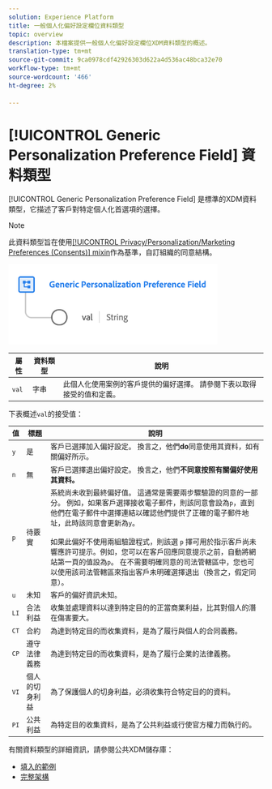 ```yaml
---
solution: Experience Platform
title: 一般個人化偏好設定欄位資料類型
topic: overview
description: 本檔案提供一般個人化偏好設定欄位XDM資料類型的概述。
translation-type: tm+mt
source-git-commit: 9ca0978cdf42926303d622a4d536ac48bca32e70
workflow-type: tm+mt
source-wordcount: '466'
ht-degree: 2%

---
```



# [!UICONTROL Generic Personalization Preference Field] 資料類型

[!UICONTROL Generic Personalization Preference Field] 是標準的XDM資料類型，它描述了客戶對特定個人化首選項的選擇。

>[!NOTE]
>
>此資料類型旨在使用[[!UICONTROL Privacy/Personalization/Marketing Preferences (Consents)] mixin](../mixins/profile/consents.md)作為基準，自訂組織的同意結構。

![](../images/data-types/personalization-field.png)

| 屬性 | 資料類型 | 說明 |
| --- | --- | --- |
| `val` | 字串 | 此個人化使用案例的客戶提供的偏好選擇。 請參閱下表以取得接受的值和定義。 |

下表概述`val`的接受值：

| 值 | 標題 | 說明 |
| --- | --- | --- |
| `y` | 是 | 客戶已選擇加入偏好設定。 換言之，他們&#x200B;**do**&#x200B;同意使用其資料，如有關偏好所示。 |
| `n` | 無 | 客戶已選擇退出偏好設定。 換言之，他們&#x200B;**不同意按照有關偏好使用其資料。** |
| `p` | 待覈實 | 系統尚未收到最終偏好值。 這通常是需要兩步驟驗證的同意的一部分。 例如，如果客戶選擇接收電子郵件，則該同意會設為`p`，直到他們在電子郵件中選擇連結以確認他們提供了正確的電子郵件地址，此時該同意會更新為`y`。<br><br>如果此偏好不使用兩組驗證程式，則該選 `p` 擇可用於指示客戶尚未響應許可提示。例如，您可以在客戶回應同意提示之前，自動將網站第一頁的值設為`p`。 在不需要明確同意的司法管轄區中，您也可以使用該司法管轄區來指出客戶未明確選擇退出（換言之，假定同意）。 |
| `u` | 未知 | 客戶的偏好資訊未知。 |
| `LI` | 合法利益 | 收集並處理資料以達到特定目的的正當商業利益，比其對個人的潛在傷害要大。 |
| `CT` | 合約 | 為達到特定目的而收集資料，是為了履行與個人的合同義務。 |
| `CP` | 遵守法律義務 | 為達到特定目的而收集資料，是為了履行企業的法律義務。 |
| `VI` | 個人的切身利益 | 為了保護個人的切身利益，必須收集符合特定目的的資料。 |
| `PI` | 公共利益 | 為特定目的收集資料，是為了公共利益或行使官方權力而執行的。 |

有關資料類型的詳細資訊，請參閱公共XDM儲存庫：

* [填入的範例](https://github.com/adobe/xdm/blob/master/components/datatypes/consent/personalization-field.example.1.json)
* [完整架構](https://github.com/adobe/xdm/blob/master/components/datatypes/consent/personalization-field.schema.json)